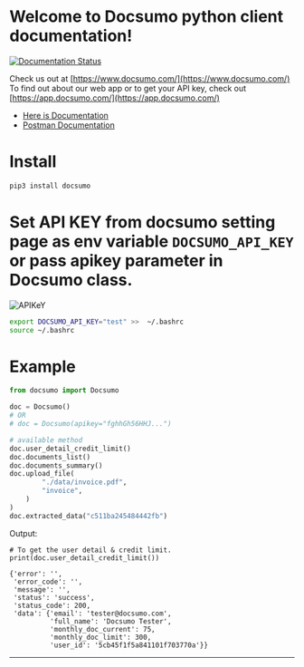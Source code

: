 
# Welcome to Docsumo python client documentation!
[![Documentation Status](https://readthedocs.org/projects/docsumo/badge/?version=latest)](https://docsumo.readthedocs.io/en/latest/?badge=latest)

Check us out at [https://www.docsumo.com/](https://www.docsumo.com/)  
To find out about our web app or to get your API key, check out [https://app.docsumo.com/](https://app.docsumo.com/)

- [Here is Documentation](https://docsumo.readthedocs.io/en/latest/index.html)  
- [Postman Documentation](https://documenter.getpostman.com/view/4263853/S11LtdGN)

# Install 
```bash
pip3 install docsumo
```

# Set API KEY from docsumo setting page as env variable `DOCSUMO_API_KEY` or pass apikey parameter in Docsumo class.

![APIKeY](https://i.imgur.com/hDCh6cU.png)

```bash
export DOCSUMO_API_KEY="test" >>  ~/.bashrc
source ~/.bashrc
```


# Example
``` py
from docsumo import Docsumo

doc = Docsumo()
# OR
# doc = Docsumo(apikey="fghhGh56HHJ...")

# available method
doc.user_detail_credit_limit()
doc.documents_list()
doc.documents_summary()
doc.upload_file(
        "./data/invoice.pdf",
        "invoice",
    )
)
doc.extracted_data("c511ba245484442fb")

```

Output:
```
# To get the user detail & credit limit.
print(doc.user_detail_credit_limit())

{'error': '',
 'error_code': '',
 'message': '',
 'status': 'success',
 'status_code': 200,
 'data': {'email': 'tester@docsumo.com',
          'full_name': 'Docsumo Tester',
          'monthly_doc_current': 75,
          'monthly_doc_limit': 300,
          'user_id': '5cb45f1f5a841101f703770a'}}
```
____